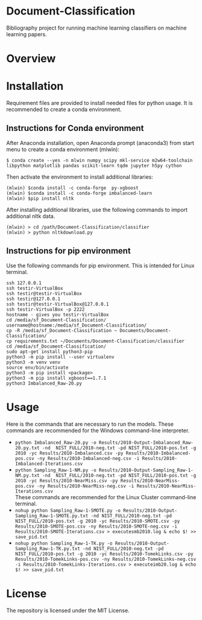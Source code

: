 ﻿# Document-Classification

Bibliography project for running machine learning classifiers on machine learning papers.
# Overview

# Installation
Requirement files are provided to install needed files for python usage. It is recommended to create a conda environment. 
## Instructions for Conda environment
After Anaconda installation, open Anaconda prompt (anaconda3) from start menu to create a conda environment (mlwin): 

    $ conda create --yes -n mlwin numpy scipy mkl-service m2w64-toolchain libpython matplotlib pandas scikit-learn tqdm jupyter h5py cython

Then activate the environment to install additional libraries:

```$ activate mlwin
(mlwin) $conda install -c conda-forge  py-xgboost
(mlwin) $conda install -c conda-forge imbalanced-learn
(mlwin) $pip install nltk
```
After installing additional libraries, use the following commands to import additional nltk data. 
```
(mlwin) > cd /path/Document-Classification/classifier
(mlwin) > python nltkdownload.py
```

## Instructions for pip environment
Use the following commands for pip environment. This is intended for Linux terminal.
```
ssh 127.0.0.1
ssh testir-VirtualBox
ssh testir@testir-VirtualBox
ssh testir@127.0.0.1
ssh testir@testir-VirtualBox@127.0.0.1
ssh testir-VirtualBox -p 2222
hostname - gives you testir-VirtualBox 
cd /media/sf_Document-Classification/
username@hostname:/media/sf_Document-Classification/
cp -R /media/sf_Document-Classification ~ Documents/Document-Classification/
cp requirements.txt ~/Documents/Document-Classification/classifier
cd /media/sf_Document-Classification/
sudo apt-get install python3-pip
python3 -m pip install --user virtualenv
python3 -m venv venv
source env/bin/activate
python3 -m pip install <package>
python3 -m pip install xgboost==1.7.1
python3 Imbalanced_Raw-20.py
```

# Usage
Here is the commands that are necessary to run the models.
These commands are recommended for the Windows command-line interpreter. 
 - `python Imbalanced_Raw-20.py -o Results/2010-Output-Imbalanced_Raw-20.py.txt -nd  NIST_FULL/2010-neg.txt -pd NIST_FULL/2010-pos.txt -g 2010 -yc Results/2010-Imbalanced.csv -py Results/2010-Imbalanced-pos.csv -ny Results/2010-Imbalanced-neg.csv -i Results/2010-Imbalanced-Iterations.csv`
 - `python Sampling_Raw-1-NM.py -o Results/2010-Output-Sampling_Raw-1-NM.py.txt -nd  NIST_FULL/2010-neg.txt -pd NIST_FULL/2010-pos.txt -g 2010 -yc Results/2010-NearMiss.csv -py Results/2010-NearMiss-pos.csv -ny Results/2010-NearMiss-neg.csv -i Results/2010-NearMiss-Iterations.csv`<br />
These commands are recommended for the Linux Cluster command-line terminal.
 - `nohup python Sampling_Raw-1-SMOTE.py -o Results/2010-Output-Sampling_Raw-1-SMOTE.py.txt -nd NIST_FULL/2010-neg.txt -pd NIST_FULL/2010-pos.txt -g 2010 -yc Results/2010-SMOTE.csv -py Results/2010-SMOTE-pos.csv -ny Results/2010-SMOTE-neg.csv -i Results/2010-SMOTE-Iterations.csv > executesmb2010.log &
echo $! >> save_pid.txt`
 -  `nohup python Sampling_Raw-1-TK.py -o Results/2010-Output-Sampling_Raw-1-TK.py.txt -nd NIST_FULL/2010-neg.txt -pd NIST_FULL/2010-pos.txt -g 2010 -yc Results/2010-TomekLinks.csv -py Results/2010-TomekLinks-pos.csv -ny Results/2010-TomekLinks-neg.csv -i Results/2010-TomekLinks-Iterations.csv > executeimb20.log &
echo $! >> save_pid.txt`


# License
The repository is licensed under the MIT License.
